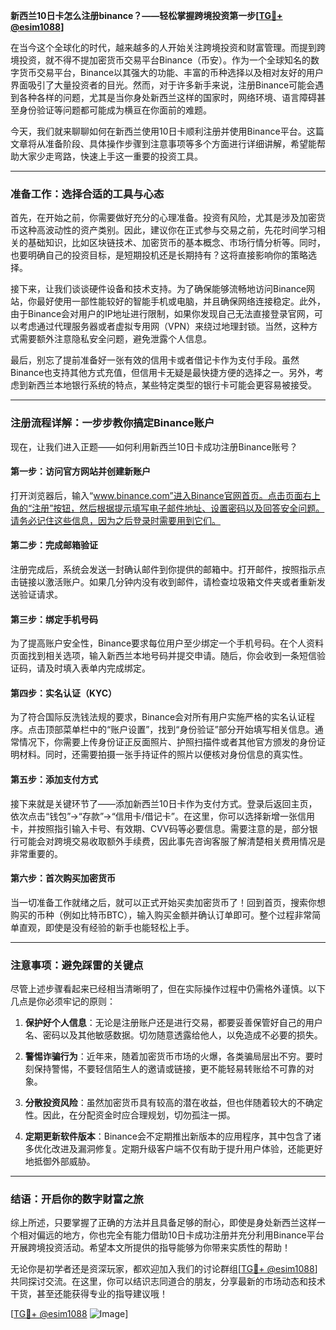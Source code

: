 **新西兰10日卡怎么注册binance？——轻松掌握跨境投资第一步[[TG💪+ @esim1088](https://t.me/s/esim1088)]**

在当今这个全球化的时代，越来越多的人开始关注跨境投资和财富管理。而提到跨境投资，就不得不提加密货币交易平台Binance（币安）。作为一个全球知名的数字货币交易平台，Binance以其强大的功能、丰富的币种选择以及相对友好的用户界面吸引了大量投资者的目光。然而，对于许多新手来说，注册Binance可能会遇到各种各样的问题，尤其是当你身处新西兰这样的国家时，网络环境、语言障碍甚至身份验证等问题都可能成为横亘在你面前的难题。

今天，我们就来聊聊如何在新西兰使用10日卡顺利注册并使用Binance平台。这篇文章将从准备阶段、具体操作步骤到注意事项等多个方面进行详细讲解，希望能帮助大家少走弯路，快速上手这一重要的投资工具。

---

### 准备工作：选择合适的工具与心态

首先，在开始之前，你需要做好充分的心理准备。投资有风险，尤其是涉及加密货币这种高波动性的资产类别。因此，建议你在正式参与交易之前，先花时间学习相关的基础知识，比如区块链技术、加密货币的基本概念、市场行情分析等。同时，也要明确自己的投资目标，是短期投机还是长期持有？这将直接影响你的策略选择。

接下来，让我们谈谈硬件设备和技术支持。为了确保能够流畅地访问Binance网站，你最好使用一部性能较好的智能手机或电脑，并且确保网络连接稳定。此外，由于Binance会对用户的IP地址进行限制，如果你发现自己无法直接登录官网，可以考虑通过代理服务器或者虚拟专用网（VPN）来绕过地理封锁。当然，这种方式需要额外注意隐私安全问题，避免泄露个人信息。

最后，别忘了提前准备好一张有效的信用卡或者借记卡作为支付手段。虽然Binance也支持其他方式充值，但信用卡无疑是最快捷方便的选择之一。另外，考虑到新西兰本地银行系统的特点，某些特定类型的银行卡可能会更容易被接受。

---

### 注册流程详解：一步步教你搞定Binance账户

现在，让我们进入正题——如何利用新西兰10日卡成功注册Binance账号？

#### 第一步：访问官方网站并创建新账户
打开浏览器后，输入“www.binance.com”进入Binance官网首页。点击页面右上角的“注册”按钮，然后根据提示填写电子邮件地址、设置密码以及回答安全问题。请务必记住这些信息，因为之后登录时需要用到它们。

#### 第二步：完成邮箱验证
注册完成后，系统会发送一封确认邮件到你提供的邮箱中。打开邮件，按照指示点击链接以激活账户。如果几分钟内没有收到邮件，请检查垃圾箱文件夹或者重新发送验证请求。

#### 第三步：绑定手机号码
为了提高账户安全性，Binance要求每位用户至少绑定一个手机号码。在个人资料页面找到相关选项，输入新西兰本地号码并提交申请。随后，你会收到一条短信验证码，请及时填入表单内完成绑定。

#### 第四步：实名认证（KYC）
为了符合国际反洗钱法规的要求，Binance会对所有用户实施严格的实名认证程序。点击顶部菜单栏中的“账户设置”，找到“身份验证”部分开始填写相关信息。通常情况下，你需要上传身份证正反面照片、护照扫描件或者其他官方颁发的身份证明材料。同时，还需要拍摄一张手持证件的照片以便核对身份信息的真实性。

#### 第五步：添加支付方式
接下来就是关键环节了——添加新西兰10日卡作为支付方式。登录后返回主页，依次点击“钱包”→“存款”→“信用卡/借记卡”。在这里，你可以选择新增一张信用卡，并按照指引输入卡号、有效期、CVV码等必要信息。需要注意的是，部分银行可能会对跨境交易收取额外手续费，因此事先咨询客服了解清楚相关费用情况是非常重要的。

#### 第六步：首次购买加密货币
当一切准备工作就绪之后，就可以正式开始买卖加密货币了！回到首页，搜索你想购买的币种（例如比特币BTC），输入购买金额并确认订单即可。整个过程非常简单直观，即使是没有经验的新手也能轻松上手。

---

### 注意事项：避免踩雷的关键点

尽管上述步骤看起来已经相当清晰明了，但在实际操作过程中仍需格外谨慎。以下几点是你必须牢记的原则：

1. **保护好个人信息**：无论是注册账户还是进行交易，都要妥善保管好自己的用户名、密码以及其他敏感数据。切勿随意透露给他人，以免造成不必要的损失。
   
2. **警惕诈骗行为**：近年来，随着加密货币市场的火爆，各类骗局层出不穷。要时刻保持警惕，不要轻信陌生人的邀请或链接，更不能轻易转账给不可靠的对象。

3. **分散投资风险**：虽然加密货币具有较高的潜在收益，但也伴随着较大的不确定性。因此，在分配资金时应合理规划，切勿孤注一掷。

4. **定期更新软件版本**：Binance会不定期推出新版本的应用程序，其中包含了诸多优化改进及漏洞修复。定期升级客户端不仅有助于提升用户体验，还能更好地抵御外部威胁。

---

### 结语：开启你的数字财富之旅

综上所述，只要掌握了正确的方法并且具备足够的耐心，即使是身处新西兰这样一个相对偏远的地方，你也完全有能力借助10日卡成功注册并充分利用Binance平台开展跨境投资活动。希望本文所提供的指导能够为你带来实质性的帮助！

无论你是初学者还是资深玩家，都欢迎加入我们的讨论群组[[TG💪+ @esim1088](https://t.me/s/esim1088)]共同探讨交流。在这里，你可以结识志同道合的朋友，分享最新的市场动态和技术干货，甚至还能获得专业的指导建议哦！

[[TG💪+ @esim1088](https://t.me/s/esim1088) ![Image](https://i.postimg.cc/4NQfJmqS/Snipaste-2025-05-13-00-14-12.png)]